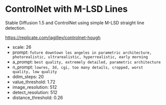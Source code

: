 
# ControlNet with M-LSD Lines

Stable Diffusion 1.5 and ControlNet using simple M-LSD straight line detection.

https://replicate.com/jagilley/controlnet-hough

- scale: 26
- prompt: `future downtown los angeles in parametric architecture, photorealistic, ultrarealistic, hyperrealistic, early morning`
- a_prompt: `best quality, extremely detailed, parametric architecture`
- n_prompt: `lowres, 3d, cgi, too many details, cropped, worst quality, low quality`
- ddim_steps: 20
- value_threshold: 1.72
- image_resolution: 512
- detect_resolution: 512
- distance_threshold: 0.26


